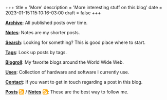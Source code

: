+++
title = 'More'
description = 'More interesting stuff on this blog'
date = 2023-01-15T15:10:16-03:00
draft = false
+++

[**Archive**](/posts/): All published posts over time.

[**Notes**](/notes/): Notes are my shorter posts.

[**Search**](/search): Looking for something? This is good place where to start.

[**Tags**](/tags): Look up posts by tags.

[**Blogroll**](/blogroll): My favorite blogs around the World Wide Web.

[**Uses**](/uses): Collection of hardware and software I currently use.

[**Contact**](/#contact): If you want to get in touch regarding a post in this blog.

[**Posts**](/feed.xml) <svg xmlns="http://www.w3.org/2000/svg" version="1.1" style="vertical-align: text-bottom; width: 1.15em; height: 1.15em;" id="RSSicon" viewBox="0 0 8 8"><style type="text/css">.button{stroke: none; fill: orange} .symbol{stroke: none; fill: white} </style><rect class="button" width="8" height="8" rx="1.5"></rect><circle class="symbol" cx="2" cy="6" r="1"></circle><path class="symbol" d="m 1,4 a 3,3 0 0 1 3,3 h 1 a 4,4 0 0 0 -4,-4 z"></path><path class="symbol" d="m 1,2 a 5,5 0 0 1 5,5 h 1 a 6,6 0 0 0 -6,-6 z"></path></svg> / [**Notes**](/notes.xml) <svg xmlns="http://www.w3.org/2000/svg" version="1.1" style="vertical-align: text-bottom; width: 1.15em; height: 1.15em;" id="RSSicon" viewBox="0 0 8 8"><style type="text/css">.button{stroke: none; fill: orange} .symbol{stroke: none; fill: white} </style><rect class="button" width="8" height="8" rx="1.5"></rect><circle class="symbol" cx="2" cy="6" r="1"></circle><path class="symbol" d="m 1,4 a 3,3 0 0 1 3,3 h 1 a 4,4 0 0 0 -4,-4 z"></path><path class="symbol" d="m 1,2 a 5,5 0 0 1 5,5 h 1 a 6,6 0 0 0 -6,-6 z"></path></svg>: These are the best way to follow me.